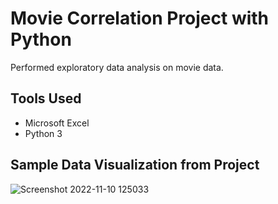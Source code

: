 # Movie Correlation Project with Python
Performed exploratory data analysis on movie data.
## Tools Used
* Microsoft Excel
* Python 3
## Sample Data Visualization from Project
![Screenshot 2022-11-10 125033](https://user-images.githubusercontent.com/49908077/201181496-af36ae0f-abee-409f-92f1-7298a8bed376.png)

